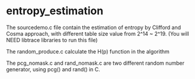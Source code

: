 # entropy_estimation

The sourcedemo.c file contain the estimation of entropy by Clifford and Cosma approach, with different table size value from 2^14 ~ 2^19.
(You will NEED libtrace libraries to run this file)

The random_produce.c calculate the H(p) function in the algorithm

The pcg_nomask.c and rand_nomask.c are two different random number generator, using pcg() and rand() in C.
